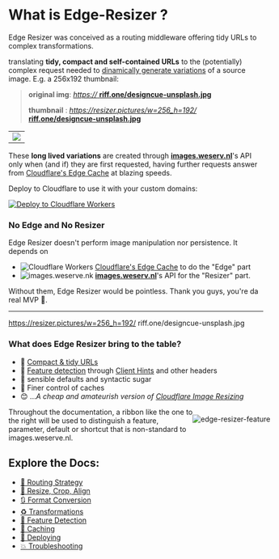 



# What is Edge-Resizer ?

Edge Resizer was conceived as a routing middleware offering tidy URLs to complex transformations.


 translating **tidy, compact and self-contained URLs** to the (potentially) complex request needed to [dinamically generate variations](https://images.weserv.nl/) of a source image. E.g. a 256x192 thumbnail:

> **original img**: [*https://* **riff.one/designcue-unsplash.jpg**](https://riff.one/designcue-unsplash.jpg)
> 
> **thumbnail** : [*https://resizer.pictures/w=256_h=192/* **riff.one/designcue-unsplash.jpg**](https://resizer.pictures/w=256_h=192/riff.one/designcue-unsplash.jpg)

| | 
|-|
|![](https://resizer.pictures/w=196_we_right_contain_jpg/riff.one/img/dice_128.png)|


These **long lived variations** are created through [**images.weserv.nl**](https://images.weserv.nl/)'s API only when (and if) they are first requested, having further requests answer from  [Cloudflare's Edge Cache](https://developers.cloudflare.com/workers/runtime-apis/cache) at blazing speeds. 

Deploy to Cloudflare to use it with your custom domains:

[![Deploy to Cloudflare Workers](https://deploy.workers.cloudflare.com/button)](https://deploy.workers.cloudflare.com/?url=https://github.com/ctohm/edge-resizer) 

### No Edge and No Resizer

Edge Resizer doesn't perform image manipulation nor persistence. It depends on 

- ![Cloudflare Workers](https://resizer.pictures/auto/deploy.workers.cloudflare.com/favicon.ico) [Cloudflare's Edge Cache](https://developers.cloudflare.com/workers/runtime-apis/cache) to do the "Edge" part
- ![images.weserve.nk](https://resizer.pictures/w=30/images.weserv.nl/logo.svg) [**images.weserv.nl**](https://images.weserv.nl/)'s API for the "Resizer" part. 

Without them, Edge Resizer would be pointless. Thank you guys, you're da real MVP 🙏.

----

 https://resizer.pictures/w=256_h=192/ riff.one/designcue-unsplash.jpg

### What does Edge Resizer bring to the table?


- 🔌 [Compact & tidy URLs](https://resizer.pictures/routing)
- 💊 [Feature detection](https://resizer.pictures/feature_detection) through [Client Hints](https://developer.mozilla.org/en-US/docs/Glossary/Client_hints) and other headers
- 🧠 sensible defaults and syntactic sugar
- 🚀 Finer control of caches
- :blush: ...*A cheap and amateurish version of [Cloudflare Image Resizing](https://developers.cloudflare.com/images/image-resizing)*



<div style="float:right;margin-right:-1em;">

![edge-resizer-feature](https://resizer.pictures/images/er-feature.png)

</div>

Throughout the documentation, a ribbon like the one to the right will be used to distinguish a feature, parameter, default or shortcut that is non-standard to images.weserve.nl.

## Explore the Docs:




 - [🔌 Routing Strategy](https://resizer.pictures/routing)
 - [🔳 Resize, Crop, Align](https://resizer.pictures/resizing_and_cropping)
 - [🔃 Format Conversion](https://resizer.pictures/format)
 - [♻️ Transformations](https://resizer.pictures/transformations)
 - [💊 Feature Detection](https://resizer.pictures/feature_detection)
 - [🚀 Caching](https://resizer.pictures/caching)
 - [📡 Deploying](https://resizer.pictures/deploy)
 - [💥 Troubleshooting](https://resizer.pictures/troubleshooting)